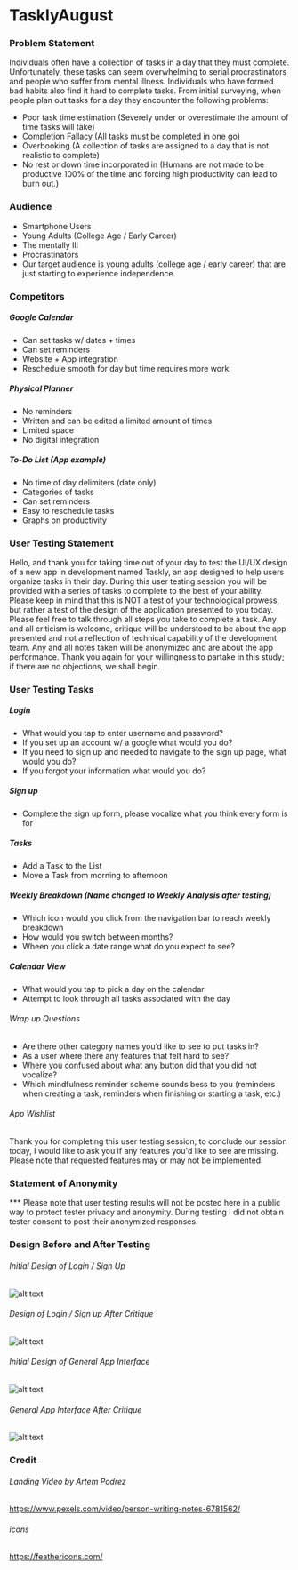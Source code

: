 # TasklyAugust
### Problem Statement
Individuals often have a collection of tasks in a day that they must complete. Unfortunately, these tasks can seem overwhelming to serial procrastinators and people who suffer from mental illness. Individuals who have formed bad habits also find it hard to complete tasks. From initial surveying, when people plan out tasks for a day they encounter the following problems:
* Poor task time estimation (Severely under or overestimate the amount of time tasks will take)
* Completion Fallacy (All tasks must be completed in one go)
* Overbooking (A collection of tasks are assigned to a day that is not realistic to complete)
* No rest or down time incorporated in (Humans are not made to be productive 100% of the time and forcing high productivity can lead to burn out.)

### Audience
* Smartphone Users
* Young Adults (College Age / Early Career)
* The mentally Ill
* Procrastinators
* Our target audience is young adults (college age / early career) that are just starting to experience independence. 

### Competitors
##### Google Calendar
* Can set tasks w/ dates + times 
* Can set reminders
* Website + App integration
* Reschedule smooth for day but time requires more work
##### Physical Planner
* No reminders
* Written and can be edited a limited amount of times 
* Limited space
* No digital integration
##### To-Do List (App example)
* No time of day delimiters (date only)
* Categories of tasks
* Can set reminders
* Easy to reschedule tasks
* Graphs on productivity

### User Testing Statement

Hello, and thank you for taking time out of your day to test the UI/UX design of a new app in development named Taskly, an app designed to help users organize tasks in their day. During this user testing session you will be provided with a series of tasks to complete to the best of your ability. Please keep in mind that this is NOT a test of your technological prowess, but rather a test of the design of the application presented to you today. Please feel free to talk through all steps you take to complete a task. Any and all criticism is welcome, critique will be understood to be about the app presented and not a reflection of technical capability of the development team. Any and all notes taken will be anonymized and are about the app performance. Thank you again for your willingness to partake in this study; if there are no objections, we shall begin.

### User Testing Tasks

##### Login
* What would you tap to enter username and password?
* If you set up an account w/ a google what would you do?
* If you need to sign up and needed to navigate to the sign up page, what would you do?
* If you forgot your information what would you do?
##### Sign up
* Complete the sign up form, please vocalize what you think every form is for
##### Tasks
* Add a Task to the List
* Move a Task from morning to afternoon
##### Weekly Breakdown (Name changed to Weekly Analysis after testing)
* Which icon would you click from the navigation bar to reach weekly breakdown
* How would you switch between months?
* Wheen you click a date range what do you expect to see?
##### Calendar View
* What would you tap to pick a day on the calendar
* Attempt to look through all tasks associated with the day
###### Wrap up Questions
* Are there other category names you’d like to see to put tasks in?
* As a user where there any features that felt hard to see?
* Where you confused about what any button did that you did not vocalize?
* Which mindfulness reminder scheme sounds bess to you (reminders when creating a task, reminders when finishing or starting a task, etc.)
###### App Wishlist
Thank you for completing this user testing session; to conclude our session today, I would like to ask you if any features you'd like to see are missing. Please note that requested features may or may not be implemented. 

### Statement of Anonymity
*** Please note that user testing results will not be posted here in a public way to protect tester privacy and anonymity. During testing I did not obtain tester consent to post their anonymized responses. 

### Design Before and After Testing
###### Initial Design of Login / Sign Up
![alt text](https://user-images.githubusercontent.com/79335546/257690999-82707fd3-4e0e-41f8-b215-c7d846640915.png "login sign up prototype")
###### Design of Login / Sign up After Critique
![alt text](https://user-images.githubusercontent.com/79335546/257691005-3a60bad7-4645-4aaf-8d4b-ed9eaf2d6cc5.png "login sign up improved")
###### Initial Design of General App Interface
![alt text](https://user-images.githubusercontent.com/79335546/257691001-c775e7af-5ac1-49b7-904b-14eb06702dbf.png "general app prototype")
###### General App Interface After Critique
![alt text](https://user-images.githubusercontent.com/79335546/257691006-bebdc577-ea23-467a-9db8-7ba9bd206197.png "general app improved")

### Credit

###### Landing Video by Artem Podrez
https://www.pexels.com/video/person-writing-notes-6781562/
###### icons
https://feathericons.com/







